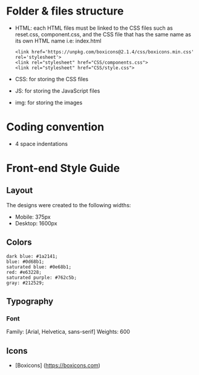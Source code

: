# Folder & files structure

- HTML: each HTML files must be linked to the CSS files such as
  reset.css, component.css, and the CSS file that has the same
  name as its own HTML name
  i.e: index.html
  ```
  <link href='https://unpkg.com/boxicons@2.1.4/css/boxicons.min.css' rel='stylesheet'>
  <link rel="stylesheet" href="CSS/components.css">
  <link rel="stylesheet" href="CSS/style.css">
  ```

- CSS: for storing the CSS files
- JS: for storing the JavaScript files
- img: for storing the images

# Coding convention

- 4 space indentations

# Front-end Style Guide

## Layout

The designs were created to the following widths:

- Mobile: 375px
- Desktop: 1600px

## Colors

    dark blue: #1a2141;
    blue: #0d68b1;
    saturated blue: #0e68b1;
    red: #e63228;
    saturated purple: #762c5b;
    gray: #212529;

## Typography

### Font

Family: [Arial, Helvetica, sans-serif]
Weights: 600

## Icons
- [Boxicons] (https://boxicons.com)
